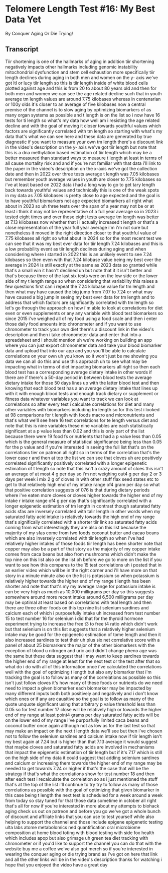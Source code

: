 # Telomere Length Test #16: My Best Data Yet

By Conquer Aging Or Die Trying! 


## Transcript

Tiir shortening is one of the hallmarks of aging in addition tiir shortening negatively impacts other hallmarks including genomic instability mitochondrial dysfunction and stem cell exhaustion more specifically tiir length declines during aging in both men and women on the y- axis we've got ltl or lucy tiir length so this is tiir length inside of white blood cells plotted against age and this is from 20 to about 80 years old and then for both men and women we can see the age related decline such that in youth average tm length values are around 7.75 kilobases whereas in centenarian or 100y olds it's closer to an average of five kilobases now a central premise of the channel is to slow aging by optimizing biomarkers of as many organ systems as possible and t length is on the list so i now have 16 tests for ti length so what's my data how well am i resisting the age related decline and with the goal of moving it closer towards youthful values which factors are significantly correlated with tm length so starting with what's my data that's what we can see here and these data are generated by true diagnostic if you want to measure your own tm length there's a discount link in the video's description on the y- axis we've got tiir length but note that this is a dna methylation based estimation of tiir length which may be a better measured than standard ways to measure t length at least in terms of all cause mortality risk and and if you're not familiar with that data i'll link to the paper in the video's description on the x-axis we've got the collection date and then in 2022 over three tests average t length was 7.05 kilobases but remember youth average values in youth are closer to 7.75 kilobases so i've at least based on 2022 data i had a long way to go to get tary length back towards youthful values and technically this is one of the weak spots in my data as 7.05 kilobases is pretty close to age expected and the goal is to have youthful biomarkers not age expected biomarkers all right what about in 2023 so uh three tests over the span of a year may not be or at least i think it may not be representative of a full year average so in 2023 i tested eight times and over those eight tests average tm length was better at 7.13 kilobases now whether that i i actually increased t length or that's a close representation of the year full year average i'm i'm not sure but nonetheless it moved in the right direction closer to that youthful value of 7.75 kilobases all right so what about in 2024 so for the most recent test we can see that it was my best ever data for tiir length 7.24 kilobases and this is a low probability event as tiir length declines during aging and when considering where i started in 2022 this is an unlikely event to see 7.24 kilobases so then even with that 7.24 kilobase value being my best ever the average in 2024 is still exactly at the same as 2023 data so granted while that's a small win it hasn't declined uh but note that it it isn't better and that's because three of the last six tests were on the low side or the lower side of my t length range so when considering that variability this raises a few questions first can i repeat the 7.24 kilobase value for tm length and then what may have caused the big jump from 7.07 to 7.24 or what may have caused a big jump in seeing my best ever data for tm length and to address that which factors are significantly correlated with tm length so let's go through the approach on how i'm able to look at correlations for diet even or even supplements or any any variable with blood test biomarkers so since 2015 i've weighed all of my food using a food scale and then i enter those daily food amounts into chronometer and if you want to use chronometer to track your own diet there's a discount link in the video's description and then i take chronometer data and enter that into a spreadsheet and i should mention uh we're working on building an app where you can just export chronometer data and take your blood biomarker data and upload that into our app and you you'll be able to calculate correlations on your own uh you know so it won't just be me showing you data we can all do this and use this approach uh to see what may be impacting what in terms of diet impacting biomarkers all right so then each blood test has a corresponding average dietary intake in other words if there are if there's a 50-day period in between blood tests the average dietary intake for those 50 days lines up with the latter blood test and then knowing that each blood test has a an average dietary intake that lines up with it with enough blood tests and enough track dietary or supplement or fitness data whatever variables you want to track we can look at correlations so after every test i calculate correlations for diet and many other variables with biomarkers including tm length so for this test i looked at 98 comparisons for t length with foods macro and micronutrients and that's what we'll see here 16 test correlations for te length versus diet and note that this is nine variables these nine variables are each statistically significant at a p value less than 0.02 and this is only part of the list because there were 19 food fs or nutrients that had a p value less than 0.05 which is the general measure of statistical significance being less than 0.05 for the p value and if you're interested in seeing the full list that's on the correlations tier on patreon all right so in terms of the correlation that's the lower case r and then at top the list we can see that cloves uh are positively correlated significantly positively correlated with a longer epigenetic estimation of t length so note that this isn't a crazy amount of cloes this isn't an average of at most 4 g per day so i'm not weighing out4 g per day 2 or 3 days per week i mix 2 g of cloves in with other stuff flax seed states etc to get to that relatively high end of my intake range of4 gram per day so what that positive correlation suggests of 076 is that during dietary periods where i've eaten more cloves or cloves higher towards the higher end of my intake r intake range of4 g per day that's significantly correlated with a longer epigenetic estimation of tm length in contrast though saturated fatty acids sfas are inversely correlated with talir length in other words when my saturated fatty acid intake is relatively towards the high end of my range that's significally correlated with a shorter tiir link so saturated fatty acids coming from what interestingly they are also on this list because the majority of my sfas come from two foods coconut butter and cacao beans which are also inversely correlated with tiir length so when i've had relatively higher intakes of those foods tiir length has been shorter note that copper may also be a part of that story as the majority of my copper intake comes from caca beans but also from mushrooms which didn't make the top nine on this list also on the list oh before we go to more on the list if you want to see how this compares to the 15 test correlations uh i posted that in an earlier video which will be in the right corner and i'll have more on that story in a minute minute also on the list is potassium so when potassium is relatively higher towards the higher end of my range t length has been shorter and note that that's my my average range for potassium intake is can be very high as much as 10,000 milligrams per day so this suggests somewhere around more recent intake around 6,500 milligrams per day may be optimal at least based on correlations with teal length and then there are three other foods on this top nine list selenium sardines and calcium each of which i purposefully intake uh increased from test number 15 to test number 16 for selenium i did that for the thyroid hormone experiment trying to increase the free t3 to free t4 ratio which didn't work but that selenium is on this list suggests that a relatively higher selenium intake may be good for the epigenetic estimation of tome length and then it also increased sardines to test their uh plus six net correlative score with a panel of about 25 biomarkers the major of the other biomarkers with the exception of blood u nitrogen and uric acid didn't change pheno age was the same but these data suggest that i may want to keep sardines towards the higher end of my range at least for the next test or the test after that so what do i do with all of this information once i've calculated the correlations well with the goal of optimizing t length but also any biomarker that i'm tracking the goal is to follow as many of the correlations as possible so this isn't just follow cloves it's how many of these foods or nutrients do we need need to impact a given biomarker each biomarker may be impacted by many different inputs both both positively and negatively and i don't know which ones or if any are causitive so the goal is to follow as many of the quote unquote significant using that arbitrary p value threshold less than 0.05 so for test number 17 close will be relatively high or towards the higher end of my range at least point4 grams per day saturated fatty acids will be on the lower end of my range i've purposfully limited caca beans and coconut butter once again although not as low as for the last test so that may make an impact on the next t length data we'll see but then i've chosen not to follow the selenium sardines and calcium intake now if tiir length isn't my best again at 7.24 but is higher than that 7.13 average it would suggest that maybe cloves and saturated fatty acids are involved in mechanisms that impact the epigenetic estimation of tiir length but if it's 7.17 which is still on the high side of my data it could suggest that adding selenium sardines and calcium or increasing them towards the higher end of my range may be needed to get towards 7.24 or higher if that's the case that will be the strategy if that's what the correlations show for test number 18 and then after each test i recalculate the correlation so as i just mentioned the stuff that's at the top of the list i'll continue to try try to follow as many of those correlations as possible with the goal of optimizing that given biomarker in this case being t length the next test is scheduled for a week around a week from today so stay tuned for that those data sometime in october all right that's all for now if you're interested in more about my attempts to biohack aging check us out on patreon and before you go we've got a whole bunch of discount and affiliate links that you can use to test yourself while also helping to support the channel and those include epigene epigenetic testing ulta labs atome metabolomics ned quantification oral microbiome composition at home blood toting with blood testing with side fox health which includes apop but also grimage uh green tea diet tracking with chronometer or if you'd like to support the channel you can do that with the website buy me a coffee we've also got merch so if you're interested in wearing the conquer aging or die trying brand as i've got on here that link and all the other links will be in the video's description thanks for watching i hope that you enjoyed the video have a great day
